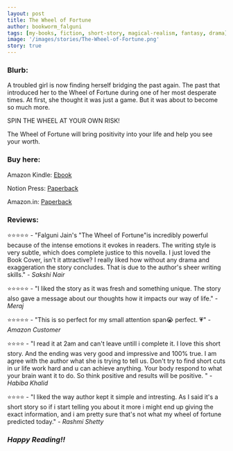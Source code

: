 ```yaml
---
layout: post
title: The Wheel of Fortune
author: bookworm_falguni
tags: [my-books, fiction, short-story, magical-realism, fantasy, drama]
image: '/images/stories/The-Wheel-of-Fortune.png'
story: true
---
```

### **Blurb:**

A troubled girl is now finding herself bridging the past again. The past that introduced her to the Wheel of Fortune during one of her most desperate times. At first, she thought it was just a game. But it was about to become so much more.

SPIN THE WHEEL AT YOUR OWN RISK!

The Wheel of Fortune will bring positivity into your life and help you see your worth.

### **Buy here:**
Amazon Kindle: <a href="https://www.amazon.com/gp/product/B0B6JP99XL">Ebook</a>

Notion Press: <a href="https://notionpress.com/read/the-wheel-of-fortune-1374502">Paperback</a>

Amazon.in: <a href="https://www.amazon.in/dp/B0B6HP55PD">Paperback</a>

### **Reviews:**

⭐⭐⭐⭐⭐ - "Falguni Jain's "The Wheel of Fortune"is incredibly powerful because of the intense emotions it evokes in readers. The writing style is very subtle, which does complete justice to this novella.
I just loved the Book Cover, isn't it attractive?
I really liked how without any drama and exaggeration the story concludes. That is due to the author's sheer writing skills." - *Sakshi Nair*

⭐⭐⭐⭐⭐ - "I liked the story as it was fresh and something unique. The story also gave a message about our thoughts how it impacts our way of life." - *Meraj*

⭐⭐⭐⭐⭐ - "This is so perfect for my small attention span😭 perfect. 💗" - *Amazon Customer*

⭐⭐⭐⭐ - "I read it at 2am and can't leave untill i complete it. I love this short story. And the ending was very good and impressive and 100% true. I am agree with the author what she is trying to tell us. Don't try to find short cuts in ur life work hard and u can achieve anything. Your body respond to what your brain want it to do. So think positive and results will be positive. " - *Habiba Khalid*

⭐⭐⭐⭐ - "I liked the way author kept it simple and intresting. As I said it's a short story so if i start telling you about it more i might end up giving the exact information, and i am pretty sure that's not what my wheel of fortune predicted today." - *Rashmi Shetty*


### ***Happy Reading!!***
